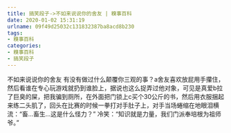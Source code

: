 ```yaml
---
title: 搞笑段子->不如来说说你的舍友 | 糗事百科
date: 2020-01-02 15:31:19
urlname: 09f49d25032c131832387ba8acd8b230
tags: 
- 糗事百科
categories:
- 糗事百科
- 搞笑段子
---
```

不如来说说你的舍友 有没有做过什么颠覆你三观的事？a舍友喜欢放屁用手攥住，然后看谁在专心玩游戏就扔到谁脸上，据说也这么捉弄过他对象，可见是真爱b拉了巨臭的屎，把我骗到厕所，在外面把门锁上c买个30公斤的书，然后用衣服捆起来练二头肌了，回头在比赛的时候一拳打对手肚子上，对手当场蜷缩在地眼泪横流：“畜...畜生...这是什么怪力？” 冷笑：“知识就是力量，我们门派奉培根为祖师爷。”


